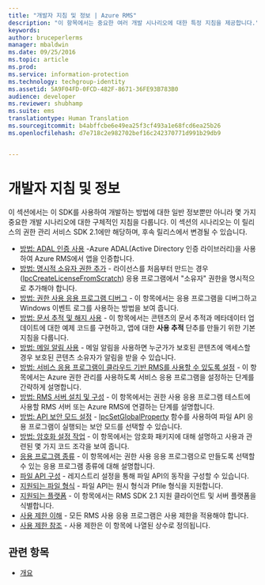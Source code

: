 ```yaml
---
title: "개발자 지침 및 정보 | Azure RMS"
description: "이 항목에서는 중요한 여러 개발 시나리오에 대한 특정 지침을 제공합니다."
keywords: 
author: bruceperlerms
manager: mbaldwin
ms.date: 09/25/2016
ms.topic: article
ms.prod: 
ms.service: information-protection
ms.technology: techgroup-identity
ms.assetid: 5A9F04FD-0FCD-482F-8671-36FE93B783B0
audience: developer
ms.reviewer: shubhamp
ms.suite: ems
translationtype: Human Translation
ms.sourcegitcommit: b4abffcbe6e49ea25f3cf493a1e68fcd6ea25b26
ms.openlocfilehash: d7e718c2e982702bef16c242370771d991b29db9


---
```


# 개발자 지침 및 정보

이 섹션에서는 이 SDK를 사용하여 개발하는 방법에 대한 일반 정보뿐만 아니라 몇 가지 중요한 개발 시나리오에 대한 구체적인 지침을 다룹니다. 이 섹션의 시나리오는 이 릴리스의 권한 관리 서비스 SDK 2.1에만 해당하며, 후속 릴리스에서 변경될 수 있습니다.
- [방법: ADAL 인증 사용](how-to-use-adal-authentication.md) -Azure ADAL(Active Directory 인증 라이브러리)을 사용하여 Azure RMS에서 앱을 인증합니다.
- [방법: 명시적 소유자 권한 추가](add-explicit-owner-rights.md) - 라이선스를 처음부터 만드는 경우([IpcCreateLicenseFromScratch](/information-protection/sdk/2.1/api/win/functions#msipc_ipccreatelicensefromscratch)) 응용 프로그램에서 &quot;소유자&quot; 권한을 명시적으로 추가해야 합니다.
- [방법: 권한 사용 응용 프로그램 디버그](debugging-applications-that-use-ad-rms.md) - 이 항목에서는 응용 프로그램을 디버그하고 Windows 이벤트 로그를 사용하는 방법을 보여 줍니다.
- [방법: 문서 추적 및 해지 사용](tracking-content.md) - 이 항목에서는 콘텐츠의 문서 추적과 메타데이터 업데이트에 대한 예제 코드를 구현하고, 앱에 대한 **사용 추적** 단추를 만들기 위한 기본 지침을 다룹니다.
- [방법: 메일 알림 사용](how-to-enable-email-notification.md) - 메일 알림을 사용하면 누군가가 보호된 콘텐츠에 액세스할 경우 보호된 콘텐츠 소유자가 알림을 받을 수 있습니다.
- [방법: 서비스 응용 프로그램이 클라우드 기반 RMS를 사용할 수 있도록 설정](how-to-use-file-api-with-aadrm-cloud.md) - 이 항목에서는 Azure 권한 관리를 사용하도록 서비스 응용 프로그램을 설정하는 단계를 간략하게 설명합니다.
- [방법: RMS 서버 설치 및 구성](how-to-install-and-configure-an-rms-server.md) - 이 항목에서는 권한 사용 응용 프로그램 테스트에 사용할 RMS 서버 또는 Azure RMS에 연결하는 단계를 설명합니다.
- [방법: API 보안 모드 설정](setting-the-api-security-mode-api-mode.md) - [IpcSetGlobalProperty](/information-protection/sdk/2.1/api/win/functions#msipc_ipcsetglobalproperty) 함수를 사용하여 파일 API 응용 프로그램이 실행되는 보안 모드를 선택할 수 있습니다.
- [방법: 암호화 설정 작업](working-with-encryption.md) - 이 항목에서는 암호화 패키지에 대해 설명하고 사용과 관련된 몇 가지 코드 조각을 보여 줍니다.
- [응용 프로그램 종류](application-types.md) - 이 항목에서는 권한 사용 응용 프로그램으로 만들도록 선택할 수 있는 응용 프로그램 종류에 대해 설명합니다.
- [파일 API 구성](file-api-configuration.md) - 레지스트리 설정을 통해 파일 API의 동작을 구성할 수 있습니다.
- [지원되는 파일 형식](supported-file-formats.md) - 파일 API는 원시 형식과 Pfile 형식을 지원합니다.
- [지원되는 플랫폼](supported-platforms.md) - 이 항목에서는 RMS SDK 2.1 지원 클라이언트 및 서버 플랫폼을 식별합니다.
- [사용 제한 이해](understanding-usage-restrictions.md) - 모든 RMS 사용 응용 프로그램은 사용 제한을 적용해야 합니다.
- [사용 제한 참조](usage-restriction-reference.md) - 사용 제한은 이 항목에 나열된 상수로 정의됩니다.

 
## 관련 항목 ##
* [개요](ad-rms-overview.md)
 

 



<!--HONumber=Sep16_HO5-->


